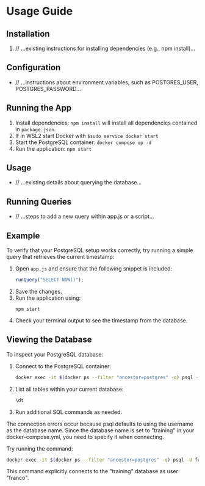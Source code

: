 # Usage Guide

## Installation
1. // ...existing instructions for installing dependencies (e.g., npm install)...

## Configuration
- // ...instructions about environment variables, such as POSTGRES_USER, POSTGRES_PASSWORD...

## Running the App
1. Install dependencies: `npm install` will install all dependencies contained in `package.json`.
2. If in WSL2 start Docker with `$sudo service docker start`
3. Start the PostgreSQL container: `docker compose up -d`
4. Run the application: `npm start`

## Usage
- // ...existing details about querying the database...

## Running Queries
- // ...steps to add a new query within app.js or a script...

## Example
To verify that your PostgreSQL setup works correctly, try running a simple query that retrieves the current timestamp:
1. Open `app.js` and ensure that the following snippet is included:
    ```javascript
    runQuery("SELECT NOW()");
    ```
2. Save the changes.
3. Run the application using:
    ```
    npm start
    ```
4. Check your terminal output to see the timestamp from the database.

## Viewing the Database
To inspect your PostgreSQL database:

1. Connect to the PostgreSQL container:
   ```bash
   docker exec -it $(docker ps --filter "ancestor=postgres" -q) psql -U POSTGRES_USER
   ```
2. List all tables within your current database:
   ```sql
   \dt
   ```
3. Run additional SQL commands as needed.


The connection errors occur because psql defaults to using the username as the database name. Since the database name is set to "training" in your docker-compose.yml, you need to specify it when connecting.

Try running the command:

```bash
docker exec -it $(docker ps --filter "ancestor=postgres" -q) psql -U franco -d training
``` 

This command explicitly connects to the "training" database as user "franco".